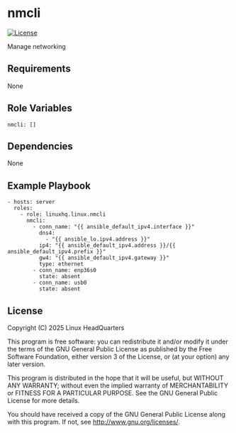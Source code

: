 # nmcli

[![License](https://img.shields.io/badge/license-GPLv3-lightgreen)](https://www.gnu.org/licenses/gpl-3.0.en.html#license-text)

Manage networking

## Requirements

None

## Role Variables

    nmcli: []

## Dependencies

None

## Example Playbook

    - hosts: server
      roles:
        - role: linuxhq.linux.nmcli
          nmcli:
            - conn_name: "{{ ansible_default_ipv4.interface }}"
              dns4:
                - "{{ ansible_lo.ipv4.address }}"
              ip4: "{{ ansible_default_ipv4.address }}/{{ ansible_default_ipv4.prefix }}"
              gw4: "{{ ansible_default_ipv4.gateway }}"
              type: ethernet
            - conn_name: enp36s0
              state: absent
            - conn_name: usb0
              state: absent

## License

Copyright (C) 2025 Linux HeadQuarters

This program is free software: you can redistribute it and/or modify
it under the terms of the GNU General Public License as published by
the Free Software Foundation, either version 3 of the License, or
(at your option) any later version.

This program is distributed in the hope that it will be useful,
but WITHOUT ANY WARRANTY; without even the implied warranty of
MERCHANTABILITY or FITNESS FOR A PARTICULAR PURPOSE. See the
GNU General Public License for more details.

You should have received a copy of the GNU General Public License
along with this program. If not, see <http://www.gnu.org/licenses/>.
